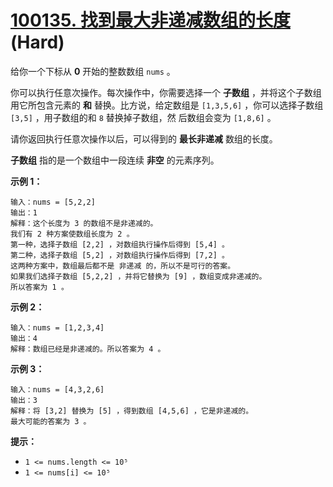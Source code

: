 # [100135. 找到最大非递减数组的长度][link] (Hard)

[link]: https://leetcode.cn/contest/biweekly-contest-118/problems/find-maximum-non-decreasing-array-length/

给你一个下标从 **0** 开始的整数数组 `nums` 。

你可以执行任意次操作。每次操作中，你需要选择一个 **子数组** ，并将这个子数组用它所包含元素的 **和** 
替换。比方说，给定数组是 `[1,3,5,6]` ，你可以选择子数组 `[3,5]` ，用子数组的和 `8` 替换掉子数组，然
后数组会变为 `[1,8,6]` 。

请你返回执行任意次操作以后，可以得到的 **最长非递减** 数组的长度。

**子数组** 指的是一个数组中一段连续 **非空** 的元素序列。

**示例 1：**

```
输入：nums = [5,2,2]
输出：1
解释：这个长度为 3 的数组不是非递减的。
我们有 2 种方案使数组长度为 2 。
第一种，选择子数组 [2,2] ，对数组执行操作后得到 [5,4] 。
第二种，选择子数组 [5,2] ，对数组执行操作后得到 [7,2] 。
这两种方案中，数组最后都不是 非递减 的，所以不是可行的答案。
如果我们选择子数组 [5,2,2] ，并将它替换为 [9] ，数组变成非递减的。
所以答案为 1 。
```

**示例 2：**

```
输入：nums = [1,2,3,4]
输出：4
解释：数组已经是非递减的。所以答案为 4 。
```

**示例 3：**

```
输入：nums = [4,3,2,6]
输出：3
解释：将 [3,2] 替换为 [5] ，得到数组 [4,5,6] ，它是非递减的。
最大可能的答案为 3 。
```

**提示：**

- `1 <= nums.length <= 10⁵`
- `1 <= nums[i] <= 10⁵`
